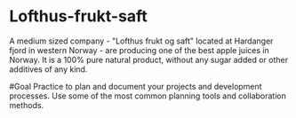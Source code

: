 # Lofthus-frukt-saft

A medium sized company - "Lofthus frukt og saft" located at Hardanger fjord in western Norway - are producing one of the best apple juices in Norway. It is a 100% pure natural product, without any sugar added or other additives of any kind.

#Goal
Practice to plan and document your projects and development processes. Use some of the most common planning tools and collaboration methods.
